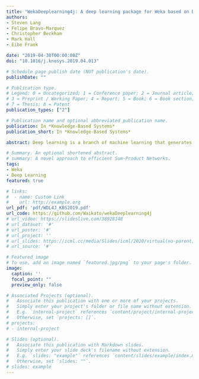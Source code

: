 ```yaml
---
title: "WekaDeeplearning4j: A deep learning package for Weka based on Deeplearning4j"
authors:
- Steven Lang 
- Felipe Bravo-Marquez 
- Christopher Beckham 
- Mark Hall 
- Eibe Frank 

date: "2019-04-30T00:00:00Z"
doi: "10.1016/j.knosys.2019.04.013"

# Schedule page publish date (NOT publication's date).
publishDate: ""

# Publication type.
# Legend: 0 = Uncategorized; 1 = Conference paper; 2 = Journal article;
# 3 = Preprint / Working Paper; 4 = Report; 5 = Book; 6 = Book section;
# 7 = Thesis; 8 = Patent
publication_types: ["2"]

# Publication name and optional abbreviated publication name.
publication: In *Knowledge-Based Systems*
publication_short: In *Knowledge-Based Systems*

abstract: Deep learning is a branch of machine learning that generates multi-layered representations of data, commonly using artificial neural networks, and has improved the state-of-the-art in various machine learning tasks (e.g., image classification, object detection, speech recognition, and document classification).  However, most popular deep learning frameworks such as TensorFlow and PyTorch require users to write code to apply deep learning.  We present WekaDeeplearning4j,  a  Weka  package  that  makes  deep  learning  accessible through a graphical user interface (GUI). The package uses Deeplearning4j as  its  backend,  provides  GPU  support,  and  enables  GUI-based  training  of deep neural networks such as convolutional and recurrent neural networks. It also provides pre-processing functionality for image and text data.

# Summary. An optional shortened abstract.
# summary: A novel approach to efficient Sum-Product Networks.
tags:
- Weka
- Deep Learning
featured: true

# links:
#  - name: Custom Link
#    url: http://example.org
url_pdf: 'pdf/WDL4J_KBS2019.pdf'
url_code: https://github.com/Waikato/wekaDeeplearning4j
# url_video: https://slideslive.com/38928148
# url_dataset: '#'
# url_poster: '#'
# url_project: ''
# url_slides: https://icml.cc/media/Slides/icml/2020/virtual(no-parent)-15-19-00UTC-6418-einsum_networks.pdf
# url_source: '#'

# Featured image
# To use, add an image named `featured.jpg/png` to your page's folder. 
image:
  caption: ''
  focal_point: ""
  preview_only: false

# Associated Projects (optional).
#   Associate this publication with one or more of your projects.
#   Simply enter your project's folder or file name without extension.
#   E.g. `internal-project` references `content/project/internal-project/index.md`.
#   Otherwise, set `projects: []`.
# projects:
# - internal-project

# Slides (optional).
#   Associate this publication with Markdown slides.
#   Simply enter your slide deck's filename without extension.
#   E.g. `slides: "example"` references `content/slides/example/index.md`.
#   Otherwise, set `slides: ""`.
# slides: example
---
```


<!-- {{% callout note %}} -->
<!-- Click the *Cite* button above to demo the feature to enable visitors to import publication metadata into their reference management software. -->
<!-- {{% /callout %}} -->

<!-- {{% callout note %}} -->
<!-- Create your slides in Markdown - click the *Slides* button to check out the example. -->
<!-- {{% /callout %}} -->

<!-- Supplementary notes can be added here, including [code, math, and images](https://wowchemy.com/docs/writing-markdown-latex/). -->
